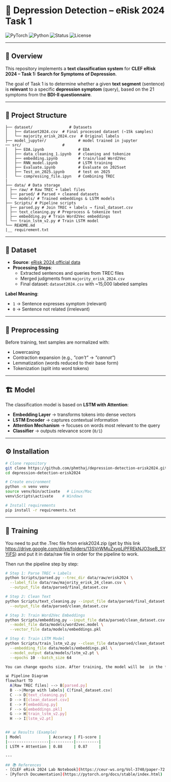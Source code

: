 # 🧠 Depression Detection – eRisk 2024 Task 1

![PyTorch](https://img.shields.io/badge/PyTorch-EE4C2C?logo=pytorch&logoColor=white)
![Python](https://img.shields.io/badge/Python-3.10-blue?logo=python)
![Status](https://img.shields.io/badge/status-active-success)
![License](https://img.shields.io/badge/license-MIT-green)

---

## 📌 Overview
This repository implements a **text classification system** for **CLEF eRisk 2024 – Task 1: Search for Symptoms of Depression**.  

The goal of Task 1 is to determine whether a given **text segment** (sentence) is **relevant** to a specific **depression symptom** (query), based on the 21 symptoms from the **BDI-II questionnaire**.

---

## 📂 Project Structure
```
├── dataset/                # Datasets
│   ├── dataset2024.csv  # Final processed dataset (~15k samples)
│   └── majority_erisk_2024.csv  # Original labels
├── model_jupyter/              # model trained in jupyter
── src/                  #
│   ├── EDA.ipynb               # EDA
│   ├── data_cleaning_1.ipynb   # cleaning and tokenize
│   ├── embedding.ipynb         # train/load Word2Vec
│   ├── RNN_model.ipynb         # LSTM training 
│   ├── Evaluate.ipynb          # Evaluate on 2025set
│   ├── Test_on_2025.ipynb      # test on 2025
│   └── compressing_file.ipyn   # Combining TREC
|      
├── data/ # Data storage
│ ├── raw/ # Raw TREC + label files
│ ├── parsed/ # Parsed + cleaned datasets
│ └── models/ # Trained embeddings & LSTM models
├── Scripts/ # Pipeline scripts
│ ├── parsed.py # Join TREC + labels → final_dataset.csv
│ ├── text_cleaning.py # Preprocess & tokenize text
│ ├── embedding.py # Train Word2Vec embeddings
│ └── train_lstm_v2.py # Train LSTM model
└── README.md
|__ requirement.txt
```

---

## 📂 Dataset
- **Source**: [eRisk 2024 official data](https://drive.google.com/drive/folders/13SVrWMuZxyqLjPFREkNJO3seB_SYYjFS)  
- **Processing Steps**:
  - Extracted sentences and queries from TREC files  
  - Merged judgments from `majority_erisk_2024.csv`  
  - Final dataset: `dataset2024.csv` with ~15,000 labeled samples  

**Label Meaning**:  
- `1` → Sentence expresses symptom (relevant)  
- `0` → Sentence not related (irrelevant)  

---

## 🧹 Preprocessing
Before training, text samples are normalized with:
- Lowercasing 
- Contraction expansion (e.g., *"can't"* → *"cannot"*)  
- Lemmatization (words reduced to their base form)  
- Tokenization (split into word tokens)  

---

## 🏗️ Model
The classification model is based on **LSTM with Attention**:

- **Embedding Layer** → transforms tokens into dense vectors  
- **LSTM Encoder** → captures contextual information  
- **Attention Mechanism** → focuses on words most relevant to the query  
- **Classifier** → outputs relevance score (`0/1`)  

---

## ⚙️ Installation
```bash
# Clone repository
git clone https://github.com/phmthaj/depression-detection-erisk2024.git
cd depression-detection-erisk2024

# Create environment
python -m venv venv
source venv/bin/activate   # Linux/Mac
venv\Scripts\activate    # Windows

# Install requirements
pip install -r requirements.txt
```

---

## 🚀 Training 

You need to put the .Trec file from erisk2024.zip (get by this link https://drive.google.com/drive/folders/13SVrWMuZxyqLjPFREkNJO3seB_SYYjFS) and put it in data/raw file in order for the pipeline to work. 

Then run the pipeline step by step:

```bash
# Step 1: Parse TREC + Labels
python Scripts/parsed.py --trec_dir data/raw/erisk2024 \
  --label_file data/raw/majority_erisk_24_clean.csv \
  --output_file data/parsed/final_dataset.csv

# Step 2: Clean Text
python Scripts/text_cleaning.py --input_file data/parsed/final_dataset.csv \
  --output_file data/parsed/clean_dataset.csv

# Step 3: Train Word2Vec Embeddings
python Scripts/embedding.py --input_file data/parsed/clean_dataset.csv \
  --model_file data/models/word2vec.model \
  --vector_file data/models/embeddings.pkl

# Step 4: Train LSTM Model
python Scripts/train_lstm_v2.py --clean_file data/parsed/clean_dataset.csv \
  --embedding_file data/models/embeddings.pkl \
  --model_output data/models/lstm_v2.pt \
  --epochs 10 --batch_size 64

You can change epochs size. After training, the model will be  in the file data/models.

📊 Pipeline Diagram
flowchart TD
  A[Raw TREC files] --> B[parsed.py]
  B -->|Merge with labels| C[final_dataset.csv]
  C --> D[text_cleaning.py]
  D --> E[clean_dataset.csv]
  E --> F[embedding.py]
  F --> G[embeddings.pkl]
  G --> H[train_lstm_v2.py]
  H --> I[lstm_v2.pt]


## 📊 Results (Example)
| Model            | Accuracy | F1-score |
|------------------|----------|----------|
| LSTM + Attention | 0.88     | 0.87     |

---

## 📚 References
- [CLEF eRisk 2024 Lab Notebook](https://ceur-ws.org/Vol-3740/paper-72.pdf)  
- [PyTorch Documentation](https://pytorch.org/docs/stable/index.html)  


